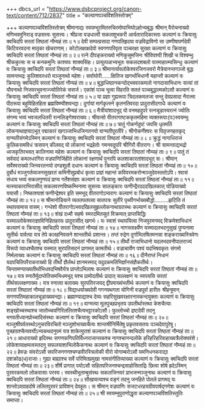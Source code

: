 +++
dbcs_url = "https://www.dsbcproject.org/canon-text/content/712/2837"
title = "कल्याणपञ्चविंशतिस्तोत्रम्"

+++
कल्याणपञ्चविंशतिस्तोत्रम्
श्रीमानाद्यः स्वयम्भूरमितरुचिरमोघाभिघोऽक्षोभ्यबुद्धः
श्रीमान् वैरोचनाख्यो मणिभवमुनिराड् वज्रसत्त्वः सुसत्त्वः। 
श्रीप्रजा वज्रधात्वी सकलशुभकरी आर्यतारादिकास्ताः
कल्याणं वः क्रियासुः क्वचिदपि सरतां तिष्ठतां नौम्यहं ताः॥ १॥
देवी सम्पत्प्रसादा गणपतिहृदया वज्रविद्राविणो सा 
उष्णीषापर्णदेवी किटिवरवदना मातृका खेचराणाम्। 
कोटोलक्षाक्षदेवो स्वगणपरिवृता पञ्चरक्षा सुरक्षा 
कल्याणं वः क्रियासुः क्वचिदपि सरतां तिष्ठतां नौम्यहं ताः॥ २॥
रत्ने दीपङ्कराख्यो मणिकुसुमजिनः श्रीविपश्यी शिखी च 
विश्वम्भुः श्रीककुत्सः स च कनकमुनिः काश्यपः शाक्यसिंहः। 
प्रत्युत्पन्नाभ्यभूतः सकलदशबलो पारमाहात्म्यसिन्धुः 
कल्याणं वः क्रियासुः क्वचिदपि सरतां तिष्ठतां नौम्यहं ताः॥ ३॥
श्रीमानार्यावलोकेश्वरजिनजवरो मैत्रेयानन्तगञ्जो 
बुद्धः सामन्तभद्रः कुलिशवरधरो मञ्जुनाथो महेशः। 
सर्वाघोरी......क्षितिज खगर्भाभिधानौ महान्तौ 
कल्याणं वः क्रियासुः क्वचिदपि सरतां तिष्ठतां नौम्यहं ताः॥ ४॥
बुद्धाधिष्ठानकन्दोद्भववरकमलो नागदासाभिधानः 
सत्यां तां यौवनाथो निजवरभुवनाज्ज्योतिरेकं ससर्ज। 
एकांशं पञ्च भूत्वा विहरति सततं पञ्चबुद्धात्मकोऽसौ 
कल्याणं वः क्रियासुः क्वचिदपि सरतां तिष्ठतां नौम्यहं ताः॥ ५॥
या प्रज्ञा गुह्यरूपा त्रिदलकमलजा सन्तु देवप्रसादा 
नैरात्मा पीठरूपा बहुविहितहिता ब्रह्मविष्ण्वीशवन्द्या। 
दुर्गायां मार्गकृत्स्ने कृतनतिवरदा प्रादुरासीदगाधैः 
कल्याणं वः क्रियासुः क्वचिदपि सरतां तिष्ठतां नौम्यहं ताः॥ ६॥
मैत्रीयांशादभूद् यो वनमहदुपरे रत्नचूडास्यरत्नं 
ज्योतिः संगम्य भव्यं भवजलधितरी रत्नलिङ्गेश्वराख्यः। 
श्रीवत्सो वीतरागाष्टककृतमहिमा व्यक्तरूपाः(पः)स्वयम्भूः 
कल्याणं वः क्रियासुः क्वचिदपि सरतां तिष्ठतां नौम्यहं ताः॥ ७॥
त्रातुं गोकर्णदुष्टं जपसि धृतमतिं लोकनाथाज्ञयाऽभूत्
पद्माकारं खगञ्जाभिधजिनतनयो वाग्मतीपूरतीरे। 
श्रीगोकर्णेश्वरः स पितृजनहतकृद् वाग्मतीसंगमेऽस्मिन् 
कल्याणं वः क्रियासुः क्वचिदपि सरतां तिष्ठतां नौम्यहं ताः॥ ८॥
क्रुद्धं नागाधिराजं कुलिकसमविधं त्रासयन् कीलवद् यो 
लोकानां भद्रहेतोः गमनवदुपरि श्रीगिरौ वीतरागः। 
श्री सामन्ताद्यभद्रो ध्वजकृतिरभवत् कालिनामा महेशः 
कल्याणं वः क्रियासुः क्वचिदपि सरतां तिष्ठतां नौम्यहं ताः॥ ९॥
पातुं तं सर्वपादं कमलधरगिरा वज्रपाणिर्जिहीते 
लोकानां रक्षणार्थं पुनरपि कलशाकारतांशादभूत् सः। 
श्रीमान् सर्वेश्वराख्यो जिनवरतनयो दण्डशूलौ दधानः 
कल्याणं वः क्रियासुः क्वचिदपि सरतां तिष्ठतां नौम्यहं ताः॥ १०॥
दुर्बोधं मञ्जुगर्तव्यजनसुखरतं कमिनीसुप्रबोधं 
कृत्वा प्राज्ञं महान्तं कविवरमकरोन्मञ्जुदेवस्ततोऽपि। 
श्वासं संधाय भव्यं सकलगुणपदं प्राप्य गर्तेशसंज्ञाः 
कल्याणं वः क्रियासुः क्वचिदपि सरतां तिष्ठतां नौम्यहं ताः॥ ११॥
मत्स्याकाराभिरासीत् सकलवरणविष्कम्भिनामा सुसत्त्वः 
सालङ्कारः फणीन्द्रैरदददखिलकात् योडियाख्यो ययासौ। 
निष्काश्याशं फणीन्द्रेश्वर इति समभूद् वीतरागोऽप्यरागः 
कल्याणं वः क्रियासुः क्वचिदपि सरतां तिष्ठतां नौम्यहं ताः॥ १२॥
स श्रीमानोडियाने व्यततपतपसा सातपत्रः सुतीरे 
पृथ्वीगर्भाख्यबौद्धो.........झटिति तं स्थापयामास वासम्। 
गन्धेशो वीतरागोऽभवदखिलसुहृल्लोकनाथाग्रतस्थः 
कल्याणं वः क्रियासुः क्वचिदपि सरतां तिष्ठतां नौम्यहं ताः॥ १३॥
शंखं दध्मौ सहर्षः स्मरदमितसुतं विक्रमात् प्राप्तसिद्धिः 
यस्माल्लोकेश्वराज्ञाविनिहितहरयः प्रादुरासीत् खगर्भः। 
यः स्वाशं स्थापयित्वा निजपुरमगमद् विक्रमेशाभिधानं 
कल्याणं वः क्रियासुः क्वचिदपि सरतां तिष्ठतां नौम्यहं ताः॥ १४॥
नागस्तार्क्ष्येण यस्मादलभदनुसुखं पुण्यनामा सुतीर्थः 
पार्वत्या यत्र तेपे कलहनिवसने शान्ततीर्थः प्रशान्तः। 
तप्तं रुद्रेण दुर्गाभिलषितमनसा शङ्कराख्यस्त्रिवेणः 
कल्याणं वः क्रियासुः क्वचिदपि सरतां तिष्ठतां नौम्यहं ताः॥ १५॥
तीर्थो राजाभिधानो यदलभदवनीपालराज्यं विरूपो 
व्याधश्चैतश्च यस्मात् सुरपतिसदनं प्रागमत् कामतीर्थः। 
वज्राचार्येण पश्यं यदभिषवकृतः संगमो निर्मलाख्यः 
कल्याणं वः क्रियासुः क्वचिदपि सरतां तिष्ठतां नौम्यहं ताः॥ १६॥
दीनैराप्तं निधानं यदपचितिपरैराकराख्यो हि तीर्थो 
ज्ञैर्लब्धं ज्ञानमस्माद् यदुदकमतिभिर्ज्ञानसंज्ञैकतीर्थः। 
चिन्तामण्याख्यतीर्थाभिधवदभिषवैर्यत्र प्राप्तोऽभिलाषः 
कल्याणं वः क्रियासुः क्वचिदपि सरतां तिष्ठतां नौम्यहं ताः॥ १७॥
यत्र स्नातैर्मुदाप्तेतिसमभिधमभूद् यश्च प्रामोदतीर्थः 
प्रादात् सल्लक्षणं यः स्वपयसि सरतां तीर्थसल्लक्षणाख्यः। 
यत्र स्नात्वा बलाख्यः सुरपतिरजयद् द्वीपमाख्यंभतीर्थः 
कल्याणं वः क्रियासुः क्वचिदपि सरतां तिष्ठातां नौम्यहं ताः॥ १८॥
विद्याधर्याख्यदेवी गगनपथगता योगिनी वज्रपूर्वा 
हारीतः श्रीहनूमान् सगणपतिमहाकालचूडाख्यवन्द्याः। 
ब्रह्माण्याद्याश्च देव्यः सहरिसुखवरक्षारनास्कन्दयुक्ताः 
कल्याणं वः क्रियासुः क्वचिदपि सरतां तिष्ठतां नौम्यहं ताः॥ १९॥
वाग्मत्या मूलपुच्छप्रभृतय उपतीर्थास्तथा केशचैत्याः 
शङ्खोच्चस्थाश्च जातोच्चयगिरिललितश्चैत्यभट्टारकोऽसौ। 
फुल्लोच्चो द्रष्टदेवी तदनु भगवतीध्यानप्रोच्चादिसंस्थाः 
कल्याणं वः क्रियासुः क्वचिदपि सरतां तिष्ठतां नौम्यहं ताः॥ २०॥
मञ्जुश्रीपर्वतस्थोऽनुचरविरचितो मञ्जुशोभाख्यचैत्यः 
शान्तश्रीनिर्मितेषु प्रकृतवसतयः पञ्चदेवापुरेषु। 
पुच्छाग्रश्चैत्यवर्योऽभ्यकथदनुपमं यत्र शाकेत्पुराशं 
कल्याणं वः क्रियासुः क्वचिदपि सरतां तिष्ठतां नौम्यहं ताः॥ २१॥
आधाराख्यो हृदिस्थः सगणफणिपतिर्विध्नराजान्तकश्च 
नागश्चानन्दलोके हरिहरिहरिवाहाख्यत्रैलोक्यवंशे। 
लोकेशायाक्षमत्वस्तदनु सफलयाशाभिलोकैकनाथः 
कल्याणं वः क्रियासुः क्वचिदपि सरतां तिष्ठतां नौम्यहं ताः॥ २२॥
हेवज्रः संवरोऽसौ सपरिजनगणश्चण्डवीरस्त्रिलोकी 
वीरो योगाम्बरोऽसौ यमनिधनकराद्या दशक्रोढ(ध)राजाः। 
गुह्या बाह्याश्च सर्वे परिमितप्रमुखा नामसंगीतिव्याख्या 
कल्याणं वः क्रियासुः क्वचिदपि सरतां तिष्ठतां नौम्यहं ताः॥ २३॥
शीर्षे प्रागात् पयोऽसौ सहितपरिजनश्चन्द्रसाहोसिताद्रिः 
छित्वा शोषे ह्रदेऽस्मिन् पुरवरकमलो लोकवासाः परस्य। 
स्वस्थीभूताम्बुसंस्थः सकलजिनवरं प्राभजन्मञ्जुनाथः 
कल्याणं वः क्रियासुः क्वचिदपि सरतां तिष्ठतां नौम्यहं ताः॥ २४॥
सौखावत्याश्च वङ्गं तदनु जनहिते पोतले प्रागमद् यः 
शान्तोऽवग्राहदोषे ललितपुरवरं प्राविशन् देवहूतः। 
स श्रीमान् वज्रपाणिः सजटधरहयग्रीवपार्षद्गणेशः 
कल्याणं वः क्रियासुः क्वचिदपि सरतां तिष्ठतां नौम्यहं ताः॥ २५॥
श्री स्वयम्भुपुराणोद्धृता कल्याणपञ्चविंशतिस्तुतिः
समाप्ता।
